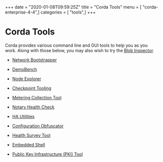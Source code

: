 +++
date = "2020-01-08T09:59:25Z"
title = "Corda Tools"
menu = [ "corda-enterprise-4-4",]
categories = [ "tools",]
+++


# Corda Tools

Corda provides various command line and GUI tools to help you as you work. Along with those below, you may also
            wish to try the [Blob Inspector](blob-inspector.md).


* [Network Bootstrapper](network-bootstrapper.md)

* [DemoBench](demobench.md)

* [Node Explorer](node-explorer.md)

* [Checkpoint Tooling](checkpoint-tooling.md)

* [Metering Collection Tool](metering-collector.md)

* [Notary Health Check](notary-healthcheck.md)

* [HA Utilities](ha-utilities.md)

* [Configuration Obfuscator](tools-config-obfuscator.md)

* [Health Survey Tool](health-survey.md)

* [Embedded Shell](shell.md)

* [Public Key Infrastructure (PKI) Tool](pki-tool.md)



